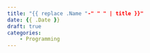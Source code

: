 ```yaml
---
title: "{{ replace .Name "-" " " | title }}"
date: {{ .Date }}
draft: true
categories:
    - Programming
---
```


